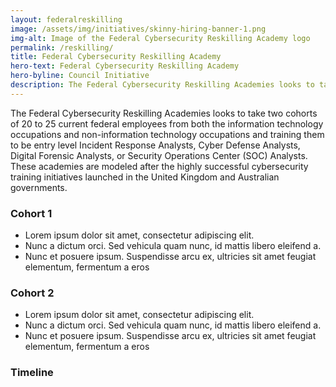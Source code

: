 ```yaml
---
layout: federalreskilling
image: /assets/img/initiatives/skinny-hiring-banner-1.png
img-alt: Image of the Federal Cybersecurity Reskilling Academy logo
permalink: /reskilling/
title: Federal Cybersecurity Reskilling Academy
hero-text: Federal Cybersecurity Reskilling Academy
hero-byline: Council Initiative
description: The Federal Cybersecurity Reskilling Academies looks to take two cohorts of 20 to 25 current federal employees from both the information technology occupations and non-information technology occupations and training them to be entry level Incident Response Analysts, Cyber Defense Analysts, Digital Forensic Analysts, or Security Operations Center (SOC) Analysts. These academies are modeled after the highly successful cybersecurity training initiatives launched in the United Kingdom and Australian governments.
---
```


  <div class="usa-grid usa-content">
    <div class="usa-width-one-whole">
      The Federal Cybersecurity Reskilling Academies looks to take two cohorts of 20 to 25 current federal employees from both the information technology occupations and non-information technology occupations and training them to be entry level Incident Response Analysts, Cyber Defense Analysts, Digital Forensic Analysts, or Security Operations Center (SOC) Analysts. These academies are modeled after the highly successful cybersecurity training initiatives launched in the United Kingdom and Australian governments.
    </div>
  </div>

<section class="usa-section">
  <div class="usa-grid usa-content">
    <div class="usa-width-one-half">
      <h3 class="rs-header">Cohort 1</h3>
      <ul>
        <li>Lorem ipsum dolor sit amet, consectetur adipiscing elit.</li>
        <li>Nunc a dictum orci. Sed vehicula quam nunc, id mattis libero eleifend a. </li>
        <li>Nunc et posuere ipsum. Suspendisse arcu ex, ultricies sit amet feugiat elementum, fermentum a eros</li>
      </ul>
    </div>
    <div class="usa-width-one-half">
      <h3 class="rs-header">Cohort 2</h3>
      <ul>
        <li>Lorem ipsum dolor sit amet, consectetur adipiscing elit.</li>
        <li>Nunc a dictum orci. Sed vehicula quam nunc, id mattis libero eleifend a. </li>
        <li>Nunc et posuere ipsum. Suspendisse arcu ex, ultricies sit amet feugiat elementum, fermentum a eros</li>
      </ul>
    </div>
  </div>
</section>

<section class="usa-section">
  <div class="usa-grid usa-content">
    <div class="usa-width-one-whole">
      <h3 class="rs-header">Timeline</h3>
    </div>
  </div>
</section>
